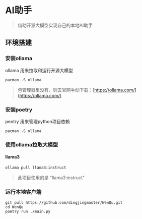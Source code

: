# AI助手

> 借助开源大模型实现自己的本地AI助手

## 环境搭建

### 安装ollama

ollama 用来拉取和运行开源大模型

```shell
pacman -S ollama
```

> 包管理器里没有，则去官网手动下载：[https://ollama.com/](https://ollama.com/)

### 安装poetry

peotry 用来管理python项目依赖

```shell
pacman -S ollama
```

### 使用ollama拉取大模型

#### llama3

```shell
ollama pull llama3:instruct
```

> 此项目使用的是 "llama3:instruct"

### 运行本地客户端

```shell
git pull https://github.com/dingjingmaster/WenQu.git
cd WenQu
poetry run ./main.py
```
